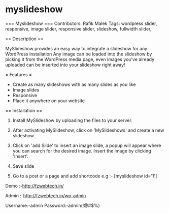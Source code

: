 # myslideshow

=== Myslideshow ===
Contributors: Rafik Malek
Tags: wordpress slider, responsive, image slider, responsive slider, slideshow, fullwidth slider, 

== Description ==

MySlideshow provides an easy way to integrate a slideshow for any WordPress installation
Any image can be loaded into the slideshow by picking it from the WordPress media page, even images you've already
uploaded can be inserted into your slideshow right away!

= Features =

 - Create as many slideshows with as many slides as you like
 - Image slides
 - Responsive
 - Place it anywhere on your website

== Installation ==

1. Install MySlideshow by uploading the files to your server.

2. After activating MySlideshow, click on 'MySlideshows' and create a new slideshow.

3. Click on 'add Slide' to insert an image slide, a popup will appear where you can search for the desired
image. Insert the image by clicking 'Insert'.

4. Save slide  

5. Go to a post or a page and add shortcode e.g :- [myslideshow id='1']


Demo :-http://fzwebtech.in/

Admin :-http://fzwebtech.in/wp-admin

Username:-admin
Password:-admin(!@#$%)


